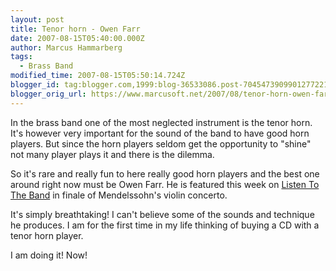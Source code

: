 ```yaml
---
layout: post
title: Tenor horn - Owen Farr
date: 2007-08-15T05:40:00.000Z
author: Marcus Hammarberg
tags:
  - Brass Band
modified_time: 2007-08-15T05:50:14.724Z
blogger_id: tag:blogger.com,1999:blog-36533086.post-7045473909901277221
blogger_orig_url: https://www.marcusoft.net/2007/08/tenor-horn-owen-farr.html
---
```



In the
brass band one of the most neglected instrument is the tenor horn. It's
however very important for the sound of the band to have good horn
players. But since the horn players seldom get the opportunity to
"shine" not many player plays it and there is the dilemma.

So it's rare and really fun to here really good horn players and the
best one around right now must be Owen Farr. He is featured this week on
[Listen To The
Band](http://www.bbc.co.uk/radio/aod/networks/radio2/aod.shtml?radio2/listenband)
in finale of Mendelssohn's violin concerto.

It's simply breathtaking! I can't believe some of the sounds and
technique he produces. I am for the first time in my life thinking of
buying a CD with a tenor horn player.

I am doing it! Now!
